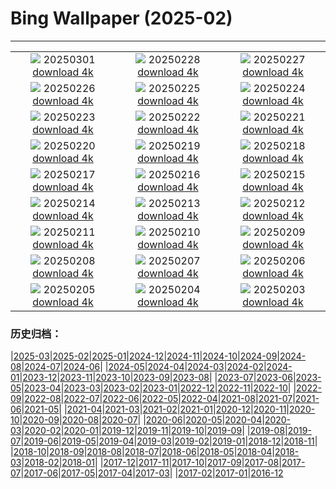 # Bing Wallpaper (2025-02)
**************
| | | |
|:-:|:-:|:-:|
| ![](https://www.bing.com/th?id=OHR.MaligneLakeJasper_DE-DE5640949329_1920x1080.jpg) 20250301 [download 4k](https://www.bing.com/th?id=OHR.MaligneLakeJasper_DE-DE5640949329_UHD.jpg) | ![](https://www.bing.com/th?id=OHR.BhutanMonastery_DE-DE8934073002_1920x1080.jpg) 20250228 [download 4k](https://www.bing.com/th?id=OHR.BhutanMonastery_DE-DE8934073002_UHD.jpg) | ![](https://www.bing.com/th?id=OHR.CologneNight_DE-DE4660512744_1920x1080.jpg) 20250227 [download 4k](https://www.bing.com/th?id=OHR.CologneNight_DE-DE4660512744_UHD.jpg) |
| ![](https://www.bing.com/th?id=OHR.ArgyllStalker_DE-DE7352876454_1920x1080.jpg) 20250226 [download 4k](https://www.bing.com/th?id=OHR.ArgyllStalker_DE-DE7352876454_UHD.jpg) | ![](https://www.bing.com/th?id=OHR.BryceHoodoos_DE-DE7316141560_1920x1080.jpg) 20250225 [download 4k](https://www.bing.com/th?id=OHR.BryceHoodoos_DE-DE7316141560_UHD.jpg) | ![](https://www.bing.com/th?id=OHR.GiantCuttlefish_DE-DE6436813426_1920x1080.jpg) 20250224 [download 4k](https://www.bing.com/th?id=OHR.GiantCuttlefish_DE-DE6436813426_UHD.jpg) |
| ![](https://www.bing.com/th?id=OHR.MtFujiSunrise_DE-DE8213371470_1920x1080.jpg) 20250223 [download 4k](https://www.bing.com/th?id=OHR.MtFujiSunrise_DE-DE8213371470_UHD.jpg) | ![](https://www.bing.com/th?id=OHR.StLouisArch_DE-DE5694184268_1920x1080.jpg) 20250222 [download 4k](https://www.bing.com/th?id=OHR.StLouisArch_DE-DE5694184268_UHD.jpg) | ![](https://www.bing.com/th?id=OHR.GoldfinchSunflower_DE-DE5115131607_1920x1080.jpg) 20250221 [download 4k](https://www.bing.com/th?id=OHR.GoldfinchSunflower_DE-DE5115131607_UHD.jpg) |
| ![](https://www.bing.com/th?id=OHR.CanadaDeer_DE-DE5282411972_1920x1080.jpg) 20250220 [download 4k](https://www.bing.com/th?id=OHR.CanadaDeer_DE-DE5282411972_UHD.jpg) | ![](https://www.bing.com/th?id=OHR.IceHoleOtter_DE-DE5011760287_1920x1080.jpg) 20250219 [download 4k](https://www.bing.com/th?id=OHR.IceHoleOtter_DE-DE5011760287_UHD.jpg) | ![](https://www.bing.com/th?id=OHR.BlueBelize_DE-DE7316744984_1920x1080.jpg) 20250218 [download 4k](https://www.bing.com/th?id=OHR.BlueBelize_DE-DE7316744984_UHD.jpg) |
| ![](https://www.bing.com/th?id=OHR.CatalanPyrenees_DE-DE2190888967_1920x1080.jpg) 20250217 [download 4k](https://www.bing.com/th?id=OHR.CatalanPyrenees_DE-DE2190888967_UHD.jpg) | ![](https://www.bing.com/th?id=OHR.HumpbackMother_DE-DE2752468261_1920x1080.jpg) 20250216 [download 4k](https://www.bing.com/th?id=OHR.HumpbackMother_DE-DE2752468261_UHD.jpg) | ![](https://www.bing.com/th?id=OHR.Misotsuchi2025_DE-DE8865716337_1920x1080.jpg) 20250215 [download 4k](https://www.bing.com/th?id=OHR.Misotsuchi2025_DE-DE8865716337_UHD.jpg) |
| ![](https://www.bing.com/th?id=OHR.PenguinLove_DE-DE2328190080_1920x1080.jpg) 20250214 [download 4k](https://www.bing.com/th?id=OHR.PenguinLove_DE-DE2328190080_UHD.jpg) | ![](https://www.bing.com/th?id=OHR.BerlinKinoZooPalast_DE-DE5942620149_1920x1080.jpg) 20250213 [download 4k](https://www.bing.com/th?id=OHR.BerlinKinoZooPalast_DE-DE5942620149_UHD.jpg) | ![](https://www.bing.com/th?id=OHR.GalapagosIguana_DE-DE8148803350_1920x1080.jpg) 20250212 [download 4k](https://www.bing.com/th?id=OHR.GalapagosIguana_DE-DE8148803350_UHD.jpg) |
| ![](https://www.bing.com/th?id=OHR.YungangGrottoes_DE-DE7812500680_1920x1080.jpg) 20250211 [download 4k](https://www.bing.com/th?id=OHR.YungangGrottoes_DE-DE7812500680_UHD.jpg) | ![](https://www.bing.com/th?id=OHR.UmbrellaDay_DE-DE7581909470_1920x1080.jpg) 20250210 [download 4k](https://www.bing.com/th?id=OHR.UmbrellaDay_DE-DE7581909470_UHD.jpg) | ![](https://www.bing.com/th?id=OHR.LeonardoGlassCubeBadDriburg_DE-DE7335934587_1920x1080.jpg) 20250209 [download 4k](https://www.bing.com/th?id=OHR.LeonardoGlassCubeBadDriburg_DE-DE7335934587_UHD.jpg) |
| ![](https://www.bing.com/th?id=OHR.SnowySvaneti_DE-DE7103298381_1920x1080.jpg) 20250208 [download 4k](https://www.bing.com/th?id=OHR.SnowySvaneti_DE-DE7103298381_UHD.jpg) | ![](https://www.bing.com/th?id=OHR.BlueNorway_DE-DE6219110826_1920x1080.jpg) 20250207 [download 4k](https://www.bing.com/th?id=OHR.BlueNorway_DE-DE6219110826_UHD.jpg) | ![](https://www.bing.com/th?id=OHR.WhararikiBeach_DE-DE0573200423_1920x1080.jpg) 20250206 [download 4k](https://www.bing.com/th?id=OHR.WhararikiBeach_DE-DE0573200423_UHD.jpg) |
| ![](https://www.bing.com/th?id=OHR.ScottishSheep_DE-DE0235532190_1920x1080.jpg) 20250205 [download 4k](https://www.bing.com/th?id=OHR.ScottishSheep_DE-DE0235532190_UHD.jpg) | ![](https://www.bing.com/th?id=OHR.GoldenBridge_DE-DE8445682123_1920x1080.jpg) 20250204 [download 4k](https://www.bing.com/th?id=OHR.GoldenBridge_DE-DE8445682123_UHD.jpg) | ![](https://www.bing.com/th?id=OHR.RibbleheadViaduct_DE-DE0601273840_1920x1080.jpg) 20250203 [download 4k](https://www.bing.com/th?id=OHR.RibbleheadViaduct_DE-DE0601273840_UHD.jpg) |

### 历史归档：

|[2025-03](/../2025-03/2025-03.md)|[2025-02](/2025-02.md)|[2025-01](/../2025-01/2025-01.md)|[2024-12](/../2024-12/2024-12.md)|[2024-11](/../2024-11/2024-11.md)|[2024-10](/../2024-10/2024-10.md)|[2024-09](/../2024-09/2024-09.md)|[2024-08](/../2024-08/2024-08.md)|[2024-07](/../2024-07/2024-07.md)|[2024-06](/../2024-06/2024-06.md)|
|[2024-05](/../2024-05/2024-05.md)|[2024-04](/../2024-04/2024-04.md)|[2024-03](/../2024-03/2024-03.md)|[2024-02](/../2024-02/2024-02.md)|[2024-01](/../2024-01/2024-01.md)|[2023-12](/../2023-12/2023-12.md)|[2023-11](/../2023-11/2023-11.md)|[2023-10](/../2023-10/2023-10.md)|[2023-09](/../2023-09/2023-09.md)|[2023-08](/../2023-08/2023-08.md)|
|[2023-07](/../2023-07/2023-07.md)|[2023-06](/../2023-06/2023-06.md)|[2023-05](/../2023-05/2023-05.md)|[2023-04](/../2023-04/2023-04.md)|[2023-03](/../2023-03/2023-03.md)|[2023-02](/../2023-02/2023-02.md)|[2023-01](/../2023-01/2023-01.md)|[2022-12](/../2022-12/2022-12.md)|[2022-11](/../2022-11/2022-11.md)|[2022-10](/../2022-10/2022-10.md)|
|[2022-09](/../2022-09/2022-09.md)|[2022-08](/../2022-08/2022-08.md)|[2022-07](/../2022-07/2022-07.md)|[2022-06](/../2022-06/2022-06.md)|[2022-05](/../2022-05/2022-05.md)|[2022-04](/../2022-04/2022-04.md)|[2021-08](/../2021-08/2021-08.md)|[2021-07](/../2021-07/2021-07.md)|[2021-06](/../2021-06/2021-06.md)|[2021-05](/../2021-05/2021-05.md)|
|[2021-04](/../2021-04/2021-04.md)|[2021-03](/../2021-03/2021-03.md)|[2021-02](/../2021-02/2021-02.md)|[2021-01](/../2021-01/2021-01.md)|[2020-12](/../2020-12/2020-12.md)|[2020-11](/../2020-11/2020-11.md)|[2020-10](/../2020-10/2020-10.md)|[2020-09](/../2020-09/2020-09.md)|[2020-08](/../2020-08/2020-08.md)|[2020-07](/../2020-07/2020-07.md)|
|[2020-06](/../2020-06/2020-06.md)|[2020-05](/../2020-05/2020-05.md)|[2020-04](/../2020-04/2020-04.md)|[2020-03](/../2020-03/2020-03.md)|[2020-02](/../2020-02/2020-02.md)|[2020-01](/../2020-01/2020-01.md)|[2019-12](/../2019-12/2019-12.md)|[2019-11](/../2019-11/2019-11.md)|[2019-10](/../2019-10/2019-10.md)|[2019-09](/../2019-09/2019-09.md)|
|[2019-08](/../2019-08/2019-08.md)|[2019-07](/../2019-07/2019-07.md)|[2019-06](/../2019-06/2019-06.md)|[2019-05](/../2019-05/2019-05.md)|[2019-04](/../2019-04/2019-04.md)|[2019-03](/../2019-03/2019-03.md)|[2019-02](/../2019-02/2019-02.md)|[2019-01](/../2019-01/2019-01.md)|[2018-12](/../2018-12/2018-12.md)|[2018-11](/../2018-11/2018-11.md)|
|[2018-10](/../2018-10/2018-10.md)|[2018-09](/../2018-09/2018-09.md)|[2018-08](/../2018-08/2018-08.md)|[2018-07](/../2018-07/2018-07.md)|[2018-06](/../2018-06/2018-06.md)|[2018-05](/../2018-05/2018-05.md)|[2018-04](/../2018-04/2018-04.md)|[2018-03](/../2018-03/2018-03.md)|[2018-02](/../2018-02/2018-02.md)|[2018-01](/../2018-01/2018-01.md)|
|[2017-12](/../2017-12/2017-12.md)|[2017-11](/../2017-11/2017-11.md)|[2017-10](/../2017-10/2017-10.md)|[2017-09](/../2017-09/2017-09.md)|[2017-08](/../2017-08/2017-08.md)|[2017-07](/../2017-07/2017-07.md)|[2017-06](/../2017-06/2017-06.md)|[2017-05](/../2017-05/2017-05.md)|[2017-04](/../2017-04/2017-04.md)|[2017-03](/../2017-03/2017-03.md)|
|[2017-02](/../2017-02/2017-02.md)|[2017-01](/../2017-01/2017-01.md)|[2016-12](/../2016-12/2016-12.md)